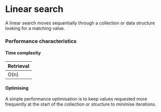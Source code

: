 # Linear search
A linear search moves sequentially through a collection or data structure looking for a matching value.

### Performance characteristics
#### Time complexity
|Retrieval
|-
|O(n)

#### Optimising
A simple performance optimisation is to keep values requested more frequently at the start of the collection or structure to minimise iterations.